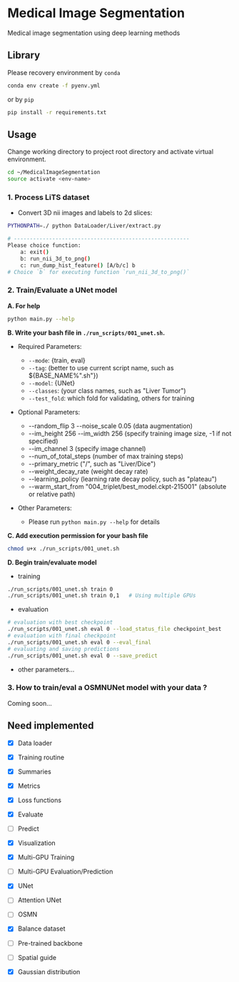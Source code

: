 # Medical Image Segmentation
Medical image segmentation using deep learning methods


## Library
Please recovery environment by `conda`
```bash
conda env create -f pyenv.yml
```

or by `pip`
```bash
pip install -r requirements.txt
```


## Usage

Change working directory to project root directory and activate virtual environment.
```bash
cd ~/MedicalImageSegmentation
source activate <env-name>
```

### 1. Process LiTS dataset

* Convert 3D nii images and labels to 2d slices:
```bash
PYTHONPATH=./ python DataLoader/Liver/extract.py

# -------------------------------------------------------
Please choice function:
	a: exit()
	b: run_nii_3d_to_png()
	c: run_dump_hist_feature() [A/b/c] b
# Choice `b` for executing function `run_nii_3d_to_png()`
```

### 2. Train/Evaluate a UNet model

**A. For help**
```bash
python main.py --help
```

**B. Write your bash file in `./run_scripts/001_unet.sh`.**
* Required Parameters:
  * `--mode`: {train, eval}
  * `--tag`: (better to use current script name, such as ${BASE_NAME%".sh"})
  * `--model`: {UNet}
  * `--classes`: (your class names, such as "Liver Tumor")
  * `--test_fold`: which fold for validating, others for training

* Optional Parameters:
  * --random_flip 3 --noise_scale 0.05 (data augmentation)
  * --im_height 256 --im_width 256 (specify training image size, -1 if not specified)
  * --im_channel 3 (specify image channel)
  * --num_of_total_steps (number of max training steps)
  * --primary_metric ("<class>/<metric>", such as "Liver/Dice")
  * --weight_decay_rate (weight decay rate)
  * --learning_policy (learning rate decay policy, such as "plateau")
  * --warm_start_from "004_triplet/best_model.ckpt-215001" (absolute or relative path)

* Other Parameters:
  * Please run `python main.py --help` for details

**C. Add execution permission for your bash file**

```bash
chmod u+x ./run_scripts/001_unet.sh
```

**D. Begin train/evaluate model**

* training
```bash
./run_scripts/001_unet.sh train 0
./run_scripts/001_unet.sh train 0,1   # Using multiple GPUs
```
* evaluation
```bash
# evaluation with best checkpoint
./run_scripts/001_unet.sh eval 0 --load_status_file checkpoint_best
# evaluation with final checkpoint
./run_scripts/001_unet.sh eval 0 --eval_final
# evaluating and saving predictions
./run_scripts/001_unet.sh eval 0 --save_predict
```
* other parameters...

### 3. How to train/eval a OSMNUNet model with your data ?

Coming soon...


## Need implemented

- [x] Data loader
- [x] Training routine
- [x] Summaries
- [x] Metrics
- [x] Loss functions
- [x] Evaluate
- [ ] Predict
- [x] Visualization
- [x] Multi-GPU Training
- [ ] Multi-GPU Evaluation/Prediction

- [x] UNet
- [ ] Attention UNet
- [ ] OSMN

- [x] Balance dataset
- [ ] Pre-trained backbone
- [ ] Spatial guide
- [x] Gaussian distribution

